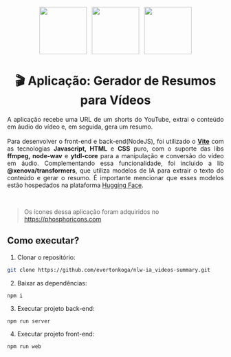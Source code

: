 <center>
  <p align="center">
    <img src="https://github.com/evertonkoga/nlw-ia_upload-ai_web/assets/54872138/b6746361-ee0c-4cbe-b369-7b3b672d07b1" width=110px height="110px" /> &nbsp;
    <img src="https://github.com/evertonkoga/nlw-ia_upload-ai_web/assets/54872138/614f532a-3957-4a14-bc29-67546276330a" width=110px height="110px" /> &nbsp;
    <img src="https://github.com/evertonkoga/nlw-ia_upload-ai_web/assets/54872138/3ff658d3-f972-4272-98a2-291fee5e6198" width=110px height="110px" />
  </p>  
  <h1 align="center">🎬 Aplicação: Gerador de Resumos para Vídeos</h1>
  <p align="justify">    
    A aplicação recebe uma URL de um shorts do YouTube, extrai o conteúdo em áudio do vídeo e, em seguida, gera um resumo.<br/><br/>
    Para desenvolver o front-end e back-end(NodeJS), foi utilizado o <b><a href="https://vitejs.dev/">Vite</a></b> com as tecnologias <b>Javascript, HTML</b> e <b>CSS</b> puro, com o suporte das libs <b>ffmpeg, node-wav</b> e <b>ytdl-core</b> para a manipulação e conversão do vídeo em áudio.
    Complementando essa funcionalidade, foi incluido a lib <b>@xenova/transformers</b>, que utiliza modelos de IA para extrair o texto do conteúdo e gerar o resumo.
    É importante mencionar que esses modelos estão hospedados na plataforma <a href="https://huggingface.co/models">Hugging Face</a>.
  </p>
</center>
<br />

> Os ícones dessa aplicação foram adquiridos no https://phosphoricons.com

## Como executar?

1. Clonar o repositório:
```sh
git clone https://github.com/evertonkoga/nlw-ia_videos-summary.git
```

2. Baixar as dependências:
```shell
npm i
```

3. Executar projeto back-end:
```shell
npm run server
```

4. Executar projeto front-end:
```shell
npm run web
```

